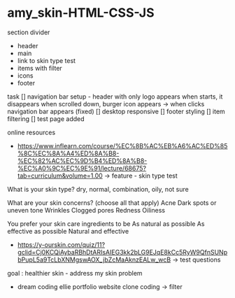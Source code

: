 # amy_skin-HTML-CSS-JS
 
section divider
- header
- main
- link to skin type test
- items with filter
- icons 
- footer

task
[] navigation bar setup - header with only logo appears when starts, it disappears when scrolled down, burger icon appears -> when clicks navigation bar appears (fixed)
[] desktop responsive
[] footer styling
[] item filtering
[] test page added

online resources 
- https://www.inflearn.com/course/%EC%8B%AC%EB%A6%AC%ED%85%8C%EC%8A%A4%ED%8A%B8-%EC%82%AC%EC%9D%B4%ED%8A%B8-%EC%A0%9C%EC%9E%91/lecture/68675?tab=curriculum&volume=1.00 -> feature - skin type test

What is your skin type?
dry, normal, combination, oily, not sure

What are your skin concerns?
(choose all that apply)
Acne
Dark spots or uneven tone
Wrinkles
Clogged pores
Redness
Oiliness

You prefer your skin care ingredients to be
As natural as possible
As effective as possible
Natural and effective

- https://y-ourskin.com/quiz/11?gclid=Cj0KCQiAybaRBhDtARIsAIEG3kk2bLG9EJqE8kCc5RyW9QfnSUNpbPupL5a9TcLbXNMgswAOX_jbZcMaAknzEALw_wcB -> test questions


goal : healthier skin - address my skin problem
- dream coding ellie portfolio website clone coding -> filter